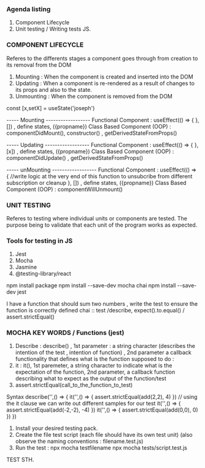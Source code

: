 ### Agenda listing
1. Component Lifecycle 
2. Unit testing / Writing tests JS. 

### COMPONENT LIFECYCLE 
Referes to the differents stages a component goes through from creation to its removal from the DOM 

1. Mounting : When the component is created and inserted into the DOM 
2. Updating : When a component is re-rendered as a result of changes to its props and also to the state.
3. Unmounting : When the component is removed from the DOM

const [x,setX] = useState('joseph')

----- Mounting ------------------
Functional Component : useEffect(() => { }, []) , define states, ({propname})
Class Based Component (OOP) : componentDidMount(), constructor() , getDerivedStateFromProps() 


----- Updating ------------------
Functional Component : useEffect(() => { }, [x]) , define states, ({propname})
Class Based Component (OOP) : componentDidUpdate() , getDerivedStateFromProps() 


----- unMounting ------------------
Functional Component : useEffect(() => { //write logic at the very end of this function to unsubcribe from different subscription or cleanup }, []) , define states, ({propname})
Class Based Component (OOP) : componentWillUnmount() 


### UNIT TESTING 
Referes to testing where individual units or components are tested. 
The purpose being to validate that each unit of the program works as expected. 


### Tools for testing in JS 
1. Jest
2. Mocha 
3. Jasmine 
4. @testing-library/react

npm install package 
npm install --save-dev mocha chai
npm install --save-dev jest


I have a function that should sum two numbers , write the test to ensure the function is correctly defined 
chai :: test /describe, expect().to.equal() / assert.strictEqual()
### MOCHA KEY WORDS / Functions (jest)
1. Describe : describe() , 1st parameter : a string character (describes the intention of the test , intention of function) , 2nd parameter a callback functionality that defines what is the function supposed to do : 
2. it : it(), 1st paremeter, a string character to indicate what is the expectation of the function, 2nd parameter,  a callback function describing what to expect as the output of the function/test 
3. assert.strictEqual(call_to_the_function_to_test)


Syntax 
describe('',() => {
    it('',() => {
        assert.strictEqual(add(2,2), 4)
    })
    // using the it clause we can write out different samples for our test 
    it('',() => {
        assert.strictEqual(add(-2,-2), -4)
    })
     it('',() => {
        assert.strictEqual(add(0,0), 0)
    })
})


1. Install your desired testing pack.
2. Create the file test script (each file should have its own test unit)
(also observe the naming conventions : filename.test.js)
3. Run the test : npx mocha testfilename
                  npx mocha tests/script.test.js


TEST STH. 
























